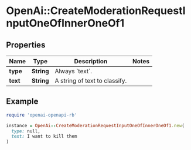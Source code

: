 # OpenAi::CreateModerationRequestInputOneOfInnerOneOf1

## Properties

| Name | Type | Description | Notes |
| ---- | ---- | ----------- | ----- |
| **type** | **String** | Always &#x60;text&#x60;. |  |
| **text** | **String** | A string of text to classify. |  |

## Example

```ruby
require 'openai-openapi-rb'

instance = OpenAi::CreateModerationRequestInputOneOfInnerOneOf1.new(
  type: null,
  text: I want to kill them
)
```

